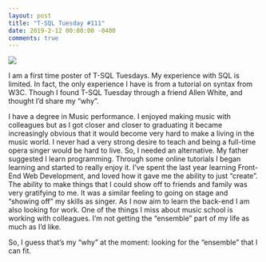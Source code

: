 ```yaml
---
layout: post
title: "T-SQL Tuesday #111"
date: 2019-2-12 00:00:00 -0400
comments: true
---
```

<a href="https://andyleonard.blog/2019/02/t-sql-tuesday-111-what-is-your-why/" alt="T-SQL Tuesday"><img src="http://dataeducation.com/wp-content/uploads/2010/06/T-SQL-Tuesday-Logo.jpg"></a>

I am a first time poster of T-SQL Tuesdays. My experience with SQL is limited. In fact, the only experience I have is from a tutorial on syntax from W3C. Though I found T-SQL Tuesday through a friend Allen White, and thought I’d share my “why”.

I have a degree in Music performance. I enjoyed making music with colleagues but as I got closer and closer to graduating it became increasingly obvious that it would become very hard to make a living in the music world. I never had a very strong desire to teach and being a full-time opera singer would be hard to live. So, I needed an alternative. My father suggested I learn programming. Through some online tutorials I began learning and started to really enjoy it. I’ve spent the last year learning Front-End Web Development, and loved how it gave me the ability to just “create”.  The ability to make things that I could show off to friends and family was very gratifying to me. It was a similar feeling to going on stage and “showing off” my skills as singer. As I now aim to learn the back-end I am also looking for work. One of the things I miss about music school is working with colleagues. I’m not getting the “ensemble” part of my life as much as I’d like.

So, I guess that’s my “why” at the moment: looking for the “ensemble” that I can fit.